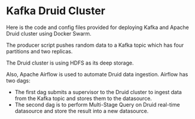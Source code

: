 
# Kafka Druid Cluster

Here is the code and config files provided for deploying Kafka and Apache Druid cluster using Docker Swarm.

The producer script pushes random data to a Kafka topic which has four partitions and two replicas.

The Druid cluster is using HDFS as its deep storage.

Also, Apache Airflow is used to automate Druid data ingestion. Airflow has two dags:
- The first dag submits a supervisor to the Druid cluster to ingest data from the Kafka topic and stores them to the datasource.
- The second dag is to perform Multi-Stage Query on Druid real-time datasource and store the result into a new datasource.
